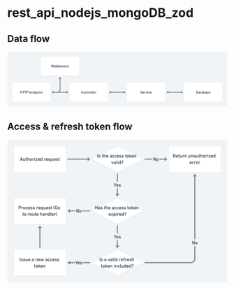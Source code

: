 # rest_api_nodejs_mongoDB_zod

## Data flow

![](./diagrams/data-flow.png)

## Access & refresh token flow

![](./diagrams/refresh-token-flow.png)
